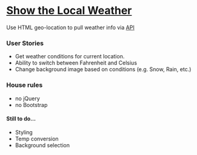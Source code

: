 # [Show the Local Weather](https://www.freecodecamp.org/challenges/show-the-local-weather)

Use HTML geo-location to pull weather info via [API](https://fcc-weather-api.glitch.me/)

### User Stories
  - Get weather conditions for current location.
  - Ability to switch between Fahrenheit and Celsius
  - Change background image based on conditions (e.g. Snow, Rain, etc.)

### House rules
  - no jQuery
  - no Bootstrap

#### Still to do...
  - Styling
  - Temp conversion
  - Background selection
